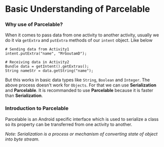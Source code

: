 # Basic Understanding of Parcelable

### Why use of Parcelable?
When it comes to pass data from one activity to another activity, usually we do it via `getExtra` and  `putExtra` methods of our `intent` object. Like below
```
# Sending data from Activity1
intent.putExtra("name", "MrGoutamD");
```

```
# Receiving data in Activity2
Bundle data = getIntent().getExtras();
String nameStr = data.getString("name");
```
But this works in basic data types like `String`, `Boolean` and `Integer`. The above process doesn't work for `Objects`. For that we can use  **Serialization** and **Parcelable**. It is recommanded to use **Parcelable** because it is faster than **Serialization**.

### Introduction to Parcelable
Parcelable is an Android specific interface which is used to serialize a class so its property can be transferred from one activity to another.

*Note: Serialization is a process or mechanism of converting state of object into byte stream.*

